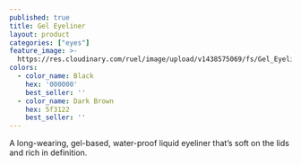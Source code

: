 ```yaml
---
published: true
title: Gel Eyeliner
layout: product
categories: ["eyes"]
feature_image: >-
  https://res.cloudinary.com/ruel/image/upload/v1438575069/fs/Gel_Eyeliner_PB246640-.jpg
colors:
  - color_name: Black
    hex: '000000'
    best_seller: ''
  - color_name: Dark Brown
    hex: 5f3122
    best_seller: ''
---
```

A long-wearing, gel-based, water-proof liquid eyeliner that’s soft on the lids and rich in definition.
